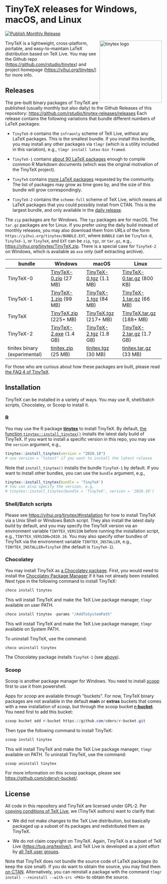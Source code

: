 # TinyTeX releases for Windows, macOS, and Linux

[![Publish Monthly
Release](https://github.com/rstudio/tinytex-releases/actions/workflows/monthly-release.yaml/badge.svg)](https://github.com/rstudio/tinytex-releases/actions/workflows/monthly-release.yaml)

<a href="https://yihui.org/tinytex/"><img src="https://yihui.org/images/logo-tinytex.png" alt="tinytex logo" align="right" width="200px"/></a>

TinyTeX is a lightweight, cross-platform, portable, and easy-to-maintain LaTeX
distribution based on TeX Live. You may see the Github repo
(<https://github.com/rstudio/tinytex>) and project homepage
(<https://yihui.org/tinytex/>) for more info.

## Releases

The pre-built binary packages of TinyTeX are published (usually monthly but also
daily) to the Github Releases of this repository:
<https://github.com/rstudio/tinytex-releases/releases> Each release contains the
following variations that bundle different numbers of LaTeX packages:

-   `TinyTeX-0` contains the `infraonly` scheme of TeX Live, without any LaTeX
    packages. This is the smallest bundle. If you install this bundle, you may
    install any other packages via `tlmgr` (which is a utility included in this
    variation), e.g., `tlmgr install latex-bin framed`.

-   `TinyTeX-1` contains [about 90 LaTeX
    packages](https://github.com/rstudio/tinytex/blob/main/tools/pkgs-custom.txt)
    enough to compile common R Markdown documents (which was the original
    motivation of the TinyTeX project).

-   `TinyTeX` contains [more LaTeX
    packages](https://github.com/rstudio/tinytex/blob/main/tools/pkgs-yihui.txt)
    requested by the community. The list of packages may grow as time goes by,
    and the size of this bundle will grow correspondingly.

-   `TinyTeX-2` contains the `scheme-full` scheme of TeX Live, which means all
    LaTeX packages that you could possibly install from CTAN. This is the
    largest bundle, and only available in the [daily
    release](https://github.com/rstudio/tinytex-releases/releases/daily).

The `zip` packages are for Windows. The `tgz` packages are for macOS. The
`tar.gz` packages are for Linux. If you prefer using the daily build instead of
monthly releases, you may also download them from URLs of the form
`https://yihui.org/tinytex/BUNDLE.EXT`, where `BUNDLE` can be `TinyTeX-0`,
`TinyTeX-1`, or `TinyTeX`, and `EXT` can be `zip`, `tgz`, or `tar.gz`, e.g.,
<https://yihui.org/tinytex/TinyTeX.zip>. There is a special case for `TinyTeX-2`
on Windows, which is available as `exe` only (self extracting archive).

| bundle                        | Windows                                                           | macOS                                                             | Linux                                                                   |
|-------------------------------|-------------------------------------------------------------------|-------------------------------------------------------------------|-------------------------------------------------------------------------|
| TinyTeX-0                     | [TinyTeX-0.zip](https://yihui.org/tinytex/TinyTeX-0.zip) (27 MB)  | [TinyTeX-0.tgz](https://yihui.org/tinytex/TinyTeX-0.tgz) (1.1 MB) | [TinyTeX-0.tar.gz](https://yihui.org/tinytex/TinyTeX-0.tar.gz) (800 KB) |
| TinyTeX-1                     | [TinyTeX-1.zip](https://yihui.org/tinytex/TinyTeX-1.zip) (99 MB)  | [TinyTeX-1.tgz](https://yihui.org/tinytex/TinyTeX-1.tgz) (84 MB)  | [TinyTeX-1.tar.gz](https://yihui.org/tinytex/TinyTeX-1.tar.gz) (66 MB)  |
| TinyTeX                       | [TinyTeX.zip](https://yihui.org/tinytex/TinyTeX.zip) (225+ MB)    | [TinyTeX.tgz](https://yihui.org/tinytex/TinyTeX.tgz) (217+ MB)    | [TinyTeX.tar.gz](https://yihui.org/tinytex/TinyTeX.tar.gz) (188+ MB)    |
| TinyTeX-2                     | [TinyTeX-2.exe](https://yihui.org/tinytex/TinyTeX-2.exe) (1.4 GB) | [TinyTeX-2.tgz](https://yihui.org/tinytex/TinyTeX-2.tgz) (1.8 GB) | [TinyTeX-2.tar.gz](https://yihui.org/tinytex/TinyTeX-2.tar.gz) (1.7 GB) |
| tinitex binary (experimental) | [tinitex.zip](https://yihui.org/tinytex/tinitex.zip) (25 MB)      | [tinitex.tgz](https://yihui.org/tinytex/tinitex.tgz) (30 MB)      | [tinitex.tar.gz](https://yihui.org/tinytex/tinitex.tar.gz) (33 MB)      |

For those who are curious about how these packages are built, please read [the
FAQ 4 of TinyTeX](https://yihui.org/tinytex/faq/).

## Installation

TinyTeX can be installed in a variety of ways. You may use R, shell/batch
scripts, Chocolatey, or Scoop to install it.

### R

You may use the R package [**tinytex**](https://github.com/rstudio/tinytex) to
install TinyTeX. By default, [the function
`tinytex::install_tinytex()`](https://yihui.org/tinytex/#for-r-users) installs
the latest daily build of TinyTeX. If you want to install a specific version in
this repo, you may use the `version` argument, e.g.,

``` r
tinytex::install_tinytex(version = "2020.10")
# use version = "latest" if you want to install the latest release
```

Note that `install_tinytex()` installs the bundle `TinyTeX-1` by default. If you
want to install other bundles, you can use the `bundle` argument, e.g.,

``` r
tinytex::install_tinytex(bundle = 'TinyTeX')
# You can also specify the version, e.g,
# tinytex::install_tinytex(bundle = 'TinyTeX', version = '2020.10')
```

### Shell/Batch scripts

Please see <https://yihui.org/tinytex/#installation> for how to install TinyTeX
via a Unix Shell or Windows Batch script. They also install the latest daily
build by default, and you may specify the TinyTeX version via an environment
variable `TINYTEX_VERSION` before running the installation script, e.g.,
`TINYTEX_VERSION=2020.10`. You may also specify other bundles of TinyTeX via the
environment variable `TINYTEX_INSTALLER`, e.g., `TINYTEX_INSTALLER=TinyTeX` (the
default is `TinyTeX-1`).

### Chocolatey

You may install TinyTeX as [a Chocolatey
package](https://chocolatey.org/packages/tinytex). First, you would need to
install the [Chocolatey Package Manager](https://chocolatey.org/install) if it
has not already been installed. Next type in the following command to install
TinyTeX:

``` powershell
choco install tinytex
```

This will install TinyTeX and make the TeX Live package manager, `tlmgr`
available on user PATH.

``` powershell
choco install tinytex -params "/AddToSystemPath"
```

This will install TinyTeX and make the TeX Live package manager, `tlmgr`
available on System PATH.

To uninstall TinyTeX, use the command:

``` powershell
choco uninstall tinytex
```

The Chocolatey package installs `TinyTeX-1` (see [above](#releases)).

### Scoop

Scoop is another package manager for Windows. You need to install
[*scoop*](https://scoop-docs.now.sh/docs/getting-started/Quick-Start.html) first
to use it from powershell.

Apps for *scoop* are available through "buckets". For now, TinyTeX binary
packages are not available in the default **main** or **extras** buckets that
comes with a new installation of *scoop*, but through the scoop bucket
[**r-bucket**](https://github.com/cderv/r-bucket/). You need first to add this
bucket:

``` powershell
scoop bucket add r-bucket https://github.com/cderv/r-bucket.git
```

Then type the following command to install TinyTeX:

``` powershell
scoop install tinytex
```

This will install TinyTeX and make the TeX Live package manager, `tlmgr`
available on PATH. To uninstall TinyTeX, use the command:

``` powershell
scoop uninstall tinytex
```

For more information on this scoop package, please see
<https://github.com/cderv/r-bucket/>.

## License

All code in this repository and TinyTeX are licensed under GPL-2. Per [copying
conditions of TeX Live](https://tug.org/texlive/LICENSE.TL), we (TinyTeX
authors) want to clarify that:

-   We did not make changes to the TeX Live distribution, but basically packaged
    up a subset of its packages and redistributed them as TinyTeX.

-   We do not claim copyright on TinyTeX. Again, TinyTeX is a subset of TeX Live
    (<https://tug.org/texlive/>), and TeX Live is developed as a joint effort by
    [all TeX user groups](https://tug.org/usergroups.html).

Note that TinyTeX does not bundle the source code of LaTeX packages (to keep the
size small). If you do want to obtain the source, you may find them [on
CTAN](https://ctan.org). Alternatively, you can reinstall a package with the
command `tlmgr install --reinstall --with-src <PKG>` to obtain the source.
